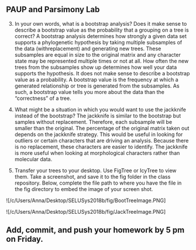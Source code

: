 ## PAUP and Parsimony Lab

3. In your own words, what is a bootstrap analysis? Does it make sense to describe a bootstrap value as the probability that a grouping on a tree is correct?
	A bootstrap analysis determines how strongly a given data set supports a phylogenetic hypothesis by taking multiple subsamples of the data 
(withreplacement) and generating new trees. These subsamples are equal in size to the original matrix and any character state may be represented multiple 
times or not at all. How often the new trees from the subsamples show up determines how well your data supports the hypothesis. It does not make sense 
to describe a bootstrap value as a probability. A bootstrap value is the frequency at which a generated relationship or tree is generated from the 
subsamples. As such, a bootstrap value tells you more about the data than the “correctness” of a tree. 

4. What might be a situation in which you would want to use the jackknife instead of the bootstrap?
	The jackknife is similar to the bootstrap but samples without replacement. Therefore, each subsample will be smaller than the original. The 
percentage of the original matrix taken out depends on the jackknife strategy. This would be useful in looking for outliers or certain characters that 
are driving an analysis. Because there is no replacement, these characters are easier to identify. The jackknife is more useful when looking at 
morphological characters rather than molecular data.  


5. Transfer your trees to your desktop. Use FigTree or IcyTree to view them. Take a screenshot, and save it to the fig folder in the class repository. Below, complete the file path to where you have the file in the fig directory to embed the image of your screen shot. 

![/c/Users/Anna/Desktop/SELUSys2018b/fig/BootTreeImage.PNG]

![/c/Users/Anna/Desktop/SELUSys2018b/fig/JackTreeImage.PNG] 


## Add, commit, and push your homework by 5 pm on Friday.

